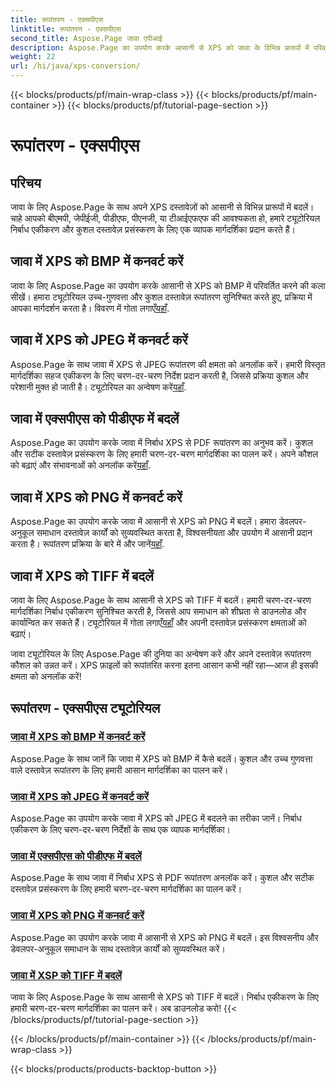 ```yaml
---
title: रूपांतरण - एक्सपीएस
linktitle: रूपांतरण - एक्सपीएस
second_title: Aspose.Page जावा एपीआई
description: Aspose.Page का उपयोग करके आसानी से XPS को जावा के विभिन्न प्रारूपों में परिवर्तित करें। सटीक और कुशल रूपांतरण के लिए हमारे चरण-दर-चरण दिशानिर्देशों के साथ दस्तावेज़ प्रसंस्करण को बेहतर बनाएं।
weight: 22
url: /hi/java/xps-conversion/
---
```


{{< blocks/products/pf/main-wrap-class >}}
{{< blocks/products/pf/main-container >}}
{{< blocks/products/pf/tutorial-page-section >}}

# रूपांतरण - एक्सपीएस


## परिचय

जावा के लिए Aspose.Page के साथ अपने XPS दस्तावेज़ों को आसानी से विभिन्न प्रारूपों में बदलें। चाहे आपको बीएमपी, जेपीईजी, पीडीएफ, पीएनजी, या टीआईएफएफ की आवश्यकता हो, हमारे ट्यूटोरियल निर्बाध एकीकरण और कुशल दस्तावेज़ प्रसंस्करण के लिए एक व्यापक मार्गदर्शिका प्रदान करते हैं।

## जावा में XPS को BMP में कनवर्ट करें

 जावा के लिए Aspose.Page का उपयोग करके आसानी से XPS को BMP में परिवर्तित करने की कला सीखें। हमारा ट्यूटोरियल उच्च-गुणवत्ता और कुशल दस्तावेज़ रूपांतरण सुनिश्चित करते हुए, प्रक्रिया में आपका मार्गदर्शन करता है। विवरण में गोता लगाएँ[यहाँ](./to-bmp/).

## जावा में XPS को JPEG में कनवर्ट करें

Aspose.Page के साथ जावा में XPS से JPEG रूपांतरण की क्षमता को अनलॉक करें। हमारी विस्तृत मार्गदर्शिका सहज एकीकरण के लिए चरण-दर-चरण निर्देश प्रदान करती है, जिससे प्रक्रिया कुशल और परेशानी मुक्त हो जाती है। ट्यूटोरियल का अन्वेषण करें[यहाँ](./to-jpeg/).

## जावा में एक्सपीएस को पीडीएफ में बदलें

 Aspose.Page का उपयोग करके जावा में निर्बाध XPS से PDF रूपांतरण का अनुभव करें। कुशल और सटीक दस्तावेज़ प्रसंस्करण के लिए हमारी चरण-दर-चरण मार्गदर्शिका का पालन करें। अपने कौशल को बढ़ाएं और संभावनाओं को अनलॉक करें[यहाँ](./to-pdf/).

## जावा में XPS को PNG में कनवर्ट करें

 Aspose.Page का उपयोग करके जावा में आसानी से XPS को PNG में बदलें। हमारा डेवलपर-अनुकूल समाधान दस्तावेज़ कार्यों को सुव्यवस्थित करता है, विश्वसनीयता और उपयोग में आसानी प्रदान करता है। रूपांतरण प्रक्रिया के बारे में और जानें[यहाँ](./to-png/).

## जावा में XPS को TIFF में बदलें

 जावा के लिए Aspose.Page के साथ आसानी से XPS को TIFF में बदलें। हमारी चरण-दर-चरण मार्गदर्शिका निर्बाध एकीकरण सुनिश्चित करती है, जिससे आप समाधान को शीघ्रता से डाउनलोड और कार्यान्वित कर सकते हैं। ट्यूटोरियल में गोता लगाएँ[यहाँ](./to-tiff/) और अपनी दस्तावेज़ प्रसंस्करण क्षमताओं को बढ़ाएं।

जावा ट्यूटोरियल के लिए Aspose.Page की दुनिया का अन्वेषण करें और अपने दस्तावेज़ रूपांतरण कौशल को उन्नत करें। XPS फ़ाइलों को रूपांतरित करना इतना आसान कभी नहीं रहा—आज ही इसकी क्षमता को अनलॉक करें!
## रूपांतरण - एक्सपीएस ट्यूटोरियल
### [जावा में XPS को BMP में कनवर्ट करें](./to-bmp/)
Aspose.Page के साथ जानें कि जावा में XPS को BMP में कैसे बदलें। कुशल और उच्च गुणवत्ता वाले दस्तावेज़ रूपांतरण के लिए हमारी आसान मार्गदर्शिका का पालन करें।
### [जावा में XPS को JPEG में कनवर्ट करें](./to-jpeg/)
Aspose.Page का उपयोग करके जावा में XPS को JPEG में बदलने का तरीका जानें। निर्बाध एकीकरण के लिए चरण-दर-चरण निर्देशों के साथ एक व्यापक मार्गदर्शिका।
### [जावा में एक्सपीएस को पीडीएफ में बदलें](./to-pdf/)
Aspose.Page के साथ जावा में निर्बाध XPS से PDF रूपांतरण अनलॉक करें। कुशल और सटीक दस्तावेज़ प्रसंस्करण के लिए हमारी चरण-दर-चरण मार्गदर्शिका का पालन करें।
### [जावा में XPS को PNG में कनवर्ट करें](./to-png/)
Aspose.Page का उपयोग करके जावा में आसानी से XPS को PNG में बदलें। इस विश्वसनीय और डेवलपर-अनुकूल समाधान के साथ दस्तावेज़ कार्यों को सुव्यवस्थित करें।
### [जावा में XSP को TIFF में बदलें](./to-tiff/)
जावा के लिए Aspose.Page के साथ आसानी से XPS को TIFF में बदलें। निर्बाध एकीकरण के लिए हमारी चरण-दर-चरण मार्गदर्शिका का पालन करें। अब डाउनलोड करो!
{{< /blocks/products/pf/tutorial-page-section >}}

{{< /blocks/products/pf/main-container >}}
{{< /blocks/products/pf/main-wrap-class >}}

{{< blocks/products/products-backtop-button >}}
